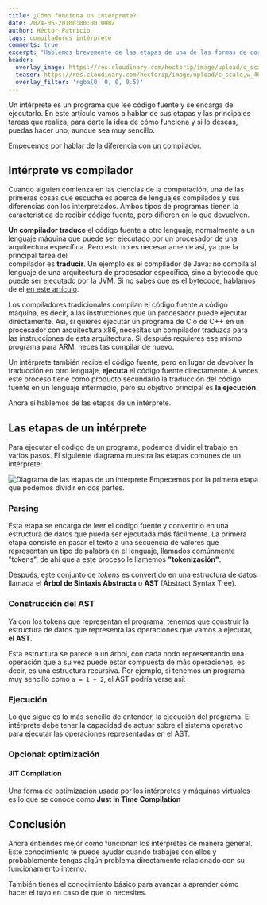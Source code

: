 ```yaml
---
title: ¿Cómo funciona un intérprete?
date: 2024-06-20T00:00:00.000Z
author: Héctor Patricio
tags: compiladores intérprete
comments: true
excerpt: "Hablemos brevemente de las etapas de una de las formas de correr tu código: un intérprete."
header:
  overlay_image: https://res.cloudinary.com/hectorip/image/upload/c_scale,w_1400/v1721878999/daniele-levis-pelusi-FLEZ4rYjP0w-unsplash_auzjkk.jpg
  teaser: https://res.cloudinary.com/hectorip/image/upload/c_scale,w_400/v1721878999/daniele-levis-pelusi-FLEZ4rYjP0w-unsplash_auzjkk.jpg
  overlay_filter: 'rgba(0, 0, 0, 0.5)'
---
```


Un intérprete es un programa que lee código fuente y se encarga de
ejecutarlo. En este artículo vamos a hablar de sus etapas y las principales
tareas que realiza, para darte la idea de cómo funciona y si lo deseas, puedas
hacer uno, aunque sea muy sencillo.

Empecemos por hablar de la diferencia con un compilador.

## Intérprete vs compilador

Cuando alguien comienza en las ciencias de la computación, una de las primeras
cosas que escucha es acerca de lenguajes compilados y sus diferencias con los
interpretados. Ambos tipos de programas tienen la característica de recibir
código fuente, pero difieren en lo que devuelven.

**Un compilador traduce** el código fuente a otro lenguaje, normalmente a un
lenguaje máquina que puede ser ejecutado por un procesador de una arquitectura
específica. Pero esto no es necesariamente así, ya que la principal tarea del  
compilador es **traducir**. Un ejemplo es el compilador de Java:
no compila al lenguaje de una arquitectura de procesador específica, sino a
bytecode que puede ser ejecutado por la JVM. Si no sabes que es el bytecode,
hablamos de él [en este artículo](/2023/01/22/entendiendo-el-bytecode.html).

Los compiladores tradicionales compilan el código fuente a código máquina,
es decir, a las instrucciones que un procesador puede ejecutar directamente. Así,
si quieres ejecutar un programa de C o de C++ en un procesador con arquitectura
x86, necesitas un compilador traduzca para las instrucciones de esta arquitectura.
Si después requieres ese mismo programa para ARM, necesitas compilar de nuevo.

Un intérprete también recibe el código fuente, pero en lugar de devolver la
traducción en otro lenguaje, **ejecuta** el código fuente directamente. A veces
este proceso tiene como producto secundario la traducción del código fuente
en un lenguaje intermedio, pero su objetivo principal es **la ejecución**.

Ahora sí hablemos de las etapas de un intérprete.

## Las etapas de un intérprete

Para ejecutar el código de un programa, podemos dividir el trabajo en varios
pasos. El siguiente diagrama muestra las etapas comunes de un intérprete:

![Diagrama de las etapas de un intérprete](https://res.cloudinary.com/hectorip/image/upload/v1721879663/diagrama-etapas-interprete_z3z55d.png)
Empecemos por la primera etapa que podemos dividir en dos partes.

### Parsing

Esta etapa se encarga de leer el código fuente y convertirlo en una estructura
de datos que pueda ser ejecutada más fácilmente. La primera etapa consiste en
pasar el texto a una secuencia de valores que representan un tipo de palabra
en el lenguaje, llamados comúnmente "tokens", de ahí que a este proceso le
llamemos **"tokenización"**.

Después, este conjunto de _tokens_ es convertido en una estructura de datos
llamada el **Árbol de Sintaxis Abstracta** o **AST** (Abstract Syntax Tree).

### Construcción del AST

Ya con los tokens que representan el programa, tenemos que construir la
estructura de datos que representa las operaciones que vamos a ejecutar, **el
AST**.

Esta estructura se parece a un árbol, con cada nodo representando una operación
que a su vez puede estar compuesta de más operaciones, es decir, es una
estructura recursiva. Por ejemplo, si tenemos un programa muy sencillo como
`a = 1 + 2`, el AST podría verse así:

### Ejecución

Lo que sigue es lo más sencillo de entender, la ejecución del programa. El
intérprete debe tener la capacidad de actuar sobre el sistema operativo para
ejecutar las operaciones representadas en el AST.

### Opcional: optimización

#### JIT Compilation

Una forma de optimización usada por los intérpretes y máquinas virtuales es lo
que se conoce como **Just In Time Compilation**

## Conclusión

Ahora entiendes mejor cómo funcionan los intérpretes de manera general. Este
conocimiento te puede ayudar cuando trabajes con ellos y probablemente tengas
algún problema directamente relacionado con su funcionamiento interno.

También tienes el conocimiento básico para avanzar a aprender cómo hacer el tuyo
en caso de que lo necesites.

